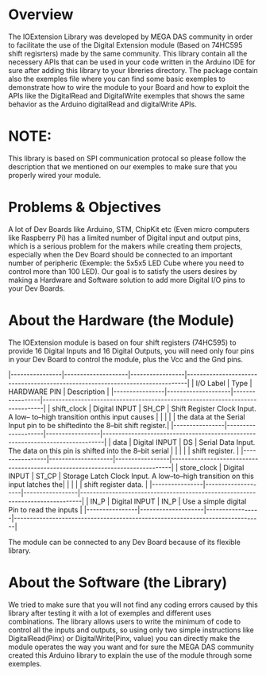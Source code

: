 # Overview

The IOExtension Library was developed by MEGA DAS community in order to facilitate the use of the Digital Extension module (Based on 74HC595 shift regisrters) made by the same community. This library contain all the necessery APIs that can be used in your code written in the Arduino IDE for sure after adding this library to your libreries directory.
The package contain also the exemples file where you can find some basic exemples to demonstrate how to wire the module to your Board and how to exploit the APIs like the DigitalRead and DigitalWrite exemples that shows the same behavior as the Arduino digitalRead and digitalWrite APIs.
# NOTE:
This library is based on SPI communication protocal so please follow the description that we mentioned on our exemples to make sure that you properly wired your module. 
 	
# Problems & Objectives

A lot of Dev Boards like Arduino, STM, ChipKit etc (Even micro computers like Raspberry Pi) has a limited number of Digital input and output pins, which is a serious problem for the makers while creating them projects, especially when the Dev Board should be connected to an important number of peripheric (Exemple: the 5x5x5 LED Cube where you need to control more than 100 LED).
Our goal is to satisfy the users desires by making a Hardware and Software solution to add more Digital I/O pins to your Dev Boards.


# About the Hardware (the Module)

The IOExtension module is based on four shift registers (74HC595) to provide 16 Digital Inputs and 16 Digital Outputs, you will need only four pins in your Dev Board to control the module, plus the Vcc and the Gnd pins.

|----------------|--------------------|-----------------|------------------------------------------------------------------------------|
|    I/O Label   |      Type          |  HARDWARE PIN   |                              Description                                     |
|----------------|--------------------|-----------------|------------------------------------------------------------------------------|
| shift_clock    | Digital INPUT      |    SH_CP        | Shift Register Clock Input. A low– to–high transition onthis input causes    | |                |                    |                 |  the data at the Serial Input pin to be shiftedinto the 8–bit shift register.| |----------------|--------------------|-----------------|------------------------------------------------------------------------------|
|     data       |  Digital INPUT     |     DS          | Serial Data Input. The data on this pin is shifted into the 8–bit serial     | |                |                    |                 | shift register.                                                              | 
|----------------|--------------------|-----------------|------------------------------------------------------------------------------|
|  store_clock   |  Digital INPUT     |     ST_CP       | Storage Latch Clock Input. A low–to–high transition on this input latches the| |                |                    |                 | shift register data.                                                         |
|----------------|--------------------|-----------------|------------------------------------------------------------------------------|
|     IN_P       |  Digital INPUT     |    IN_P         | Use a simple digital Pin to read the inputs                                  |
|----------------|--------------------|-----------------|------------------------------------------------------------------------------|

The module can be connected to any Dev Board because of its flexible library.


# About the Software (the Library)

We tried to make sure that you will not find any coding errors caused by this library after testing it with a lot of exemples and different uses combinations. The library allows users to write the minimum of code to control all the inputs and outputs, so using only two simple instructions like DigitalRead(Pinx) or DigitalWrite(Pinx, value) you can directly make the module operates the way you want  and for sure the MEGA DAS community created this Arduino library to explain the use of the module through some exemples.
